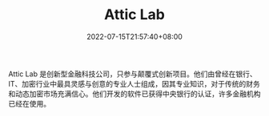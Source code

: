 ﻿---
weight: 
title: "Attic Lab"
description: "Attic Lab 是创新型金融科技公司，只参与颠覆式创新项目"
date: 2022-07-15T21:57:40+08:00
lastmod: 2022-07-15T15:57:40+08:00
draft: false
authors: ["Cindy"]
featuredImage: "attic-lab.jpg"
link: "https://atticlab.net/"
tags: ["研究机构","Attic Lab"]
categories: ["navigation"]
navigation: ["研究机构"]
lightgallery: true
toc: true
pinned: false
recommend: false
recommend1: false
---
Attic Lab 是创新型金融科技公司，只参与颠覆式创新项目。他们由曾经在银行、IT、加密行业中最具灵感与创意的专业人士组成，因其专业知识，对于传统的财务和动态加密市场充满信心。他们开发的软件已获得中央银行的认证，许多金融机构已经在使用。
